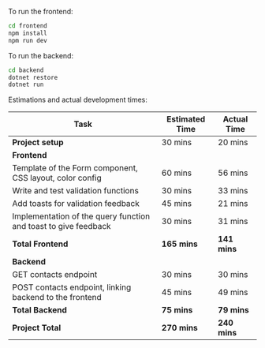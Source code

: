To run the frontend:

```bash
cd frontend
npm install
npm run dev
```


To run the backend:

```bash
cd backend
dotnet restore
dotnet run
```

Estimations and actual development times:

| Task                                                               | Estimated Time | Actual Time |
|--------------------------------------------------------------------|----------------|-------------|
| **Project setup**                                                  | 30 mins        | 20 mins     |
| **Frontend**                                                       |                |             |
| Template of the Form component, CSS layout, color config           | 60 mins        | 56 mins     |
| Write and test validation functions                                | 30 mins        | 33 mins     |
| Add toasts for validation feedback                                 | 45 mins        | 21 mins     |
| Implementation of the query function and toast to give feedback    | 30 mins        | 31 mins     |
| **Total Frontend**                                                 | **165 mins**   | **141 mins**|
| **Backend**                                                        |                |             |
| GET contacts endpoint                                              | 30 mins        | 30 mins     |
| POST contacts endpoint, linking backend to the frontend            | 45 mins        | 49 mins     |
| **Total Backend**                                                  | **75 mins**    | **79 mins** |
| **Project Total**                                                  | **270 mins**   | **240 mins**|

